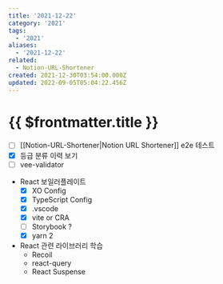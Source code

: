```yaml
---
title: '2021-12-22'
category: '2021'
tags:
  - '2021'
aliases:
  - '2021-12-22'
related:
  - Notion-URL-Shortener
created: 2021-12-30T03:54:00.000Z
updated: 2022-09-05T05:04:22.456Z
---
```


# {{ $frontmatter.title }}

- [ ] [[Notion-URL-Shortener|Notion URL Shortener]] e2e 테스트
- [x] 등급 분류 이력 보기
- [ ] vee-validator

- React 보일러플레이트
  - [x] XO Config
  - [x] TypeScript Config
  - [x] .vscode
  - [x] vite or CRA
  - [ ] Storybook ?
  - [x] yarn 2
- React 관련 라이브러리 학습
  - Recoil
  - react-query
  - React Suspense
